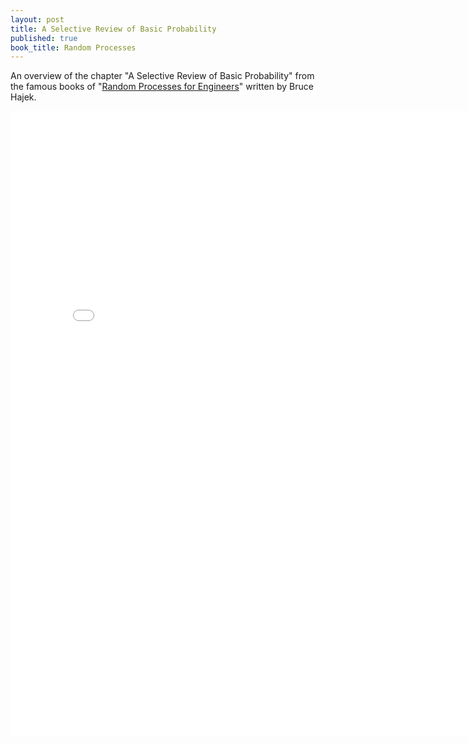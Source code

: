 ```yaml
---
layout: post
title: A Selective Review of Basic Probability
published: true
book_title: Random Processes
---
```


An overview of the chapter "A Selective Review of Basic Probability" from the famous books of "[Random Processes for Engineers](http://www.ifp.illinois.edu/~hajek/Papers/randomprocJuly14.pdf)" written by Bruce Hajek.
<!--break-->
<embed src="/assets/_pdfs/RandomProcesses/Chapter1.pdf" width="800" height="1000" type='application/pdf'>
